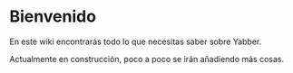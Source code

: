 # Bienvenido

En este wiki encontrarás todo lo que necesitas saber sobre Yabber.

Actualmente en construcción, poco a poco se irán añadiendo más cosas.
